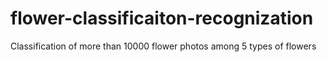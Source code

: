# flower-classificaiton-recognization
Classification of more than 10000 flower photos among 5 types of flowers
